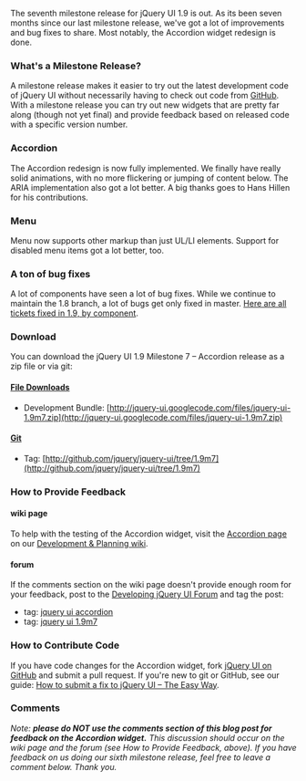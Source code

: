 The seventh milestone release for jQuery UI 1.9 is out. As its been
seven months since our last milestone release, we've got a lot of
improvements and bug fixes to share. Most notably, the Accordion widget
redesign is done.

### What's a Milestone Release?

A milestone release makes it easier to try out the latest development
code of jQuery UI without necessarily having to check out code from
[GitHub](http://github.com/jquery/jquery-ui). With a milestone release
you can try out new widgets that are pretty far along (though not yet
final) and provide feedback based on released code with a specific
version number.

### Accordion

The Accordion redesign is now fully implemented. We finally have really
solid animations, with no more flickering or jumping of content below.
The ARIA implementation also got a lot better. A big thanks goes to Hans
Hillen for his contributions.

### Menu

Menu now supports other markup than just UL/LI elements. Support for
disabled menu items got a lot better, too.

### A ton of bug fixes

A lot of components have seen a lot of bug fixes. While we continue to
maintain the 1.8 branch, a lot of bugs get only fixed in master. [Here
are all tickets fixed in 1.9, by
component](http://bugs.jqueryui.com/query?resolution=fixed&milestone=1.9&group=component&col=id&col=summary&col=type&col=priority&report=20&order=priority).

### Download

You can download the jQuery UI 1.9 Milestone 7 – Accordion release as a
zip file or via git:

#### [File Downloads](http://code.google.com/p/jquery-ui/downloads/list)

-   Development Bundle:
    [http://jquery-ui.googlecode.com/files/jquery-ui-1.9m7.zip](http://jquery-ui.googlecode.com/files/jquery-ui-1.9m7.zip)

#### [Git](http://github.com/jquery/jquery-ui/)

-   Tag:
    [http://github.com/jquery/jquery-ui/tree/1.9m7](http://github.com/jquery/jquery-ui/tree/1.9m7)

### How to Provide Feedback

#### wiki page

To help with the testing of the Accordion widget, visit the [Accordion
page](http://wiki.jqueryui.com/Accordion) on our [Development & Planning
wiki](http://wiki.jqueryui.com/).

#### forum

If the comments section on the wiki page doesn't provide enough room for
your feedback, post to the [Developing jQuery UI
Forum](http://forum.jquery.com/developing-jquery-ui) and tag the post:

-   tag: [jquery ui
    accordion](http://forum.jquery.com/tag/jquery-ui-accordion)
-   tag: [jquery ui 1.9m7](http://forum.jquery.com/tag/jquery-ui-1.9m7)

### How to Contribute Code

If you have code changes for the Accordion widget, fork [jQuery UI on
GitHub](http://github.com/jquery/jquery-ui) and submit a pull request.
If you're new to git or GitHub, see our guide: [How to submit a fix to
jQuery UI – The Easy
Way](http://blog.jqueryui.com/2010/05/how-to-submit-a-fix-to-jquery-ui-the-easy-way/).

### Comments

*Note: **please do NOT use the comments section of this blog post for
feedback on the Accordion widget.** This discussion should occur on the
wiki page and the forum (see How to Provide Feedback, above).* *If you
have feedback on us doing our sixth milestone release, feel free to
leave a comment below. Thank you.*
